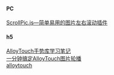 #### PC
[ScrollPic.js—简单易用的图片左右滚动插件](https://blog.csdn.net/liaoqizhun/article/details/78475809)

#### h5
[AlloyTouch手势库学习笔记](https://segmentfault.com/a/1190000008022371)  
[一分钟搞定AlloyTouch图片轮播](https://www.cnblogs.com/nield-bky/p/6195723.html)  
[alloytouch](https://github.com/AlloyTeam/AlloyTouch)